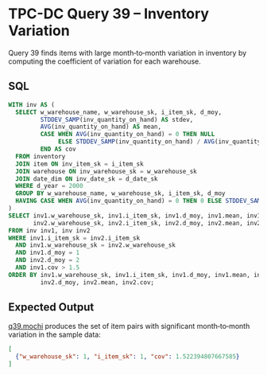 # TPC-DC Query 39 – Inventory Variation

Query 39 finds items with large month‑to‑month variation in inventory by computing the coefficient of variation for each warehouse.

## SQL
```sql
WITH inv AS (
  SELECT w_warehouse_name, w_warehouse_sk, i_item_sk, d_moy,
         STDDEV_SAMP(inv_quantity_on_hand) AS stdev,
         AVG(inv_quantity_on_hand) AS mean,
         CASE WHEN AVG(inv_quantity_on_hand) = 0 THEN NULL
              ELSE STDDEV_SAMP(inv_quantity_on_hand) / AVG(inv_quantity_on_hand)
         END AS cov
  FROM inventory
  JOIN item ON inv_item_sk = i_item_sk
  JOIN warehouse ON inv_warehouse_sk = w_warehouse_sk
  JOIN date_dim ON inv_date_sk = d_date_sk
  WHERE d_year = 2000
  GROUP BY w_warehouse_name, w_warehouse_sk, i_item_sk, d_moy
  HAVING CASE WHEN AVG(inv_quantity_on_hand) = 0 THEN 0 ELSE STDDEV_SAMP(inv_quantity_on_hand)/AVG(inv_quantity_on_hand) END > 1
)
SELECT inv1.w_warehouse_sk, inv1.i_item_sk, inv1.d_moy, inv1.mean, inv1.cov,
       inv2.w_warehouse_sk, inv2.i_item_sk, inv2.d_moy, inv2.mean, inv2.cov
FROM inv inv1, inv inv2
WHERE inv1.i_item_sk = inv2.i_item_sk
  AND inv1.w_warehouse_sk = inv2.w_warehouse_sk
  AND inv1.d_moy = 1
  AND inv2.d_moy = 2
  AND inv1.cov > 1.5
ORDER BY inv1.w_warehouse_sk, inv1.i_item_sk, inv1.d_moy, inv1.mean, inv1.cov,
         inv2.d_moy, inv2.mean, inv2.cov;
```

## Expected Output
[q39.mochi](./q39.mochi) produces the set of item pairs with significant month‑to‑month variation in the sample data:
```json
[
  {"w_warehouse_sk": 1, "i_item_sk": 1, "cov": 1.522394807667585}
]
```
